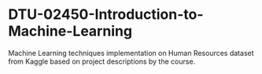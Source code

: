 # DTU-02450-Introduction-to-Machine-Learning
Machine Learning techniques implementation on Human Resources dataset from Kaggle based on project descriptions by the course.
